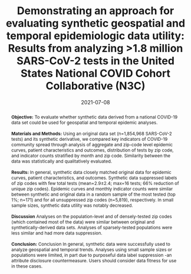 ---
title: "Demonstrating an approach for evaluating synthetic geospatial and temporal epidemiologic data utility: Results from analyzing >1.8 million SARS-CoV-2 tests in the United States National COVID Cohort Collaborative (N3C)"
date: 2021-07-08
publishDate: 2021-09-25T17:32:56.922727Z
authors:
- admin
- Randi E. Foraker
- Noa Zamstein
- Philip R.O. Payne
- Adam B. Wilcox
- the N3C Consortium

author_notes:
- corresponding author
-
-
-
-
-

publication_types: ["2"]
abstract: "**Objective:** To evaluate whether synthetic data derived from a national COVID-19 data set could be used for geospatial and temporal epidemic analyses.

<br><br>**Materials and Methods:** Using an original data set (n=1,854,968 SARS-CoV-2 tests) and its synthetic derivative, we compared key indicators of COVID-19 community spread through analysis of aggregate and zip-code level epidemic curves, patient characteristics and outcomes, distribution of tests by zip code, and indicator counts stratified by month and zip code. Similarity between the data was statistically and qualitatively evaluated.
 
<br><br>**Results:** In general, synthetic data closely matched original data for epidemic curves, patient characteristics, and outcomes. Synthetic data suppressed labels of zip codes with few total tests (mean=2.9±2.4; max=16 tests; 66% reduction of unique zip codes). Epidemic curves and monthly indicator counts were similar between synthetic and original data in a random sample of the most tested (top 1%; n=171) and for all unsuppressed zip codes (n=5,819), respectively. In small sample sizes, synthetic data utility was notably decreased.

<br><br>**Discussion** Analyses on the population-level and of densely-tested zip codes (which contained most of the data) were similar between original and synthetically-derived data sets. Analyses of sparsely-tested populations were less similar and had more data suppression.

<br><br>**Conclusion:** Conclusion In general, synthetic data were successfully used to analyze geospatial and temporal trends. Analyses using small sample sizes or populations were limited, in part due to purposeful data label suppression -an attribute disclosure countermeasure. Users should consider data fitness for use in these cases."
featured: true
publication: "*medRxiv*"
doi: "10.1101/2021.07.06.21259051"
tags: ["data visualization", "epidemic curves", "Synthetic Data", "data utility", "geospatial", "N3C", "COVID-19", "SARS-COV-2", "epidemiology", "electronic health record", "data access", "Data Sharing"]
---